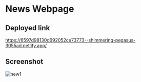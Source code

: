 # News Webpage

## Deployed link
https://6597d98130d692052ce73773--shimmering-pegasus-3055ad.netlify.app/

## Screenshot
![new1](https://github.com/deevesh11nov/newsWebsite/assets/127090783/ebafe13d-0973-470b-b7f4-1797e7ff5087)
